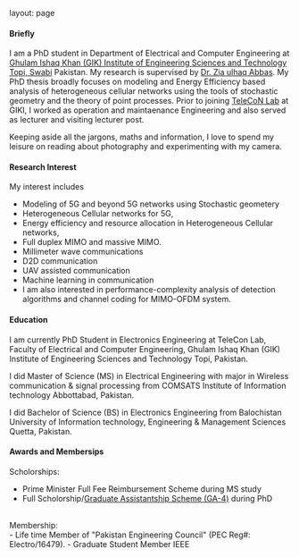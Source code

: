 layout: page

#### Briefly
I am a PhD student in Department of Electrical and Computer Engineering at [Ghulam Ishaq Khan (GIK) Institute of Engineering Sciences and Technology Topi, Swabi](https://www.giki.edu.pk/) Pakistan. My research is supervised by  [Dr. Zia ulhaq Abbas](https://www.giki.edu.pk/Faculty/Dr-Zia-ul-Haq-Abbas). My PhD thesis broadly focuses on modeling and Energy Efficiency based analysis of heterogeneous cellular networks using the tools of stochastic geometry and the theory of point processes. Prior to joining [TeleCoN Lab](https://www.giki.edu.pk/telecon) at GIKI, I worked as operation and maintaenance Engineering and also served as lecturer and visiting lecturer post.


Keeping aside all the jargons, maths and information, I love to spend my leisure on reading about photography and experimenting with my camera.


#### Research Interest

My interest includes 
- Modeling of 5G and beyond 5G networks using Stochastic geometery
- Heterogeneous Cellular networks for 5G, 
- Energy efficiency and resource allocation in Heterogeneous Cellular networks, 
- Full duplex MIMO and massive MIMO. 
- Millimeter wave communications
- D2D communication
- UAV assisted communication
- Machine learning in communication
- I am also interested in performance-complexity analysis of detection algorithms and channel coding for MIMO-OFDM system.
 

#### Education
<p class="about-text">
<span class="fa fa-graduation-cap about-icon"></span>
I am currently PhD Student in Electronics Engineering at TeleCon Lab, Faculty of Electrical and Computer Engineering, Ghulam Ishaq Khan (GIK) Institute of Engineering Sciences and Technology Topi, Pakistan.</p> 
 
 
<p class="about-text">
<span class="fa fa-graduation-cap about-icon"></span>
 I did Master of Science (MS) in Electrical Engineering with major in Wireless communication & signal processing from COMSATS Institute of Information technology Abbottabad, Pakistan.</p>

<p class="about-text">
<span class="fa-award' style='font-size:48px;color:red"></span>  
I did Bachelor of Science (BS) in Electronics Engineering from Balochistan University of Information technology, Engineering & Management Sciences Quetta, Pakistan.</p>
      


#### Awards and Membersips
Scholorships:
<br>
- Prime Minister Full Fee Reimbursement Scheme during MS study
- Full Scholorship/[Graduate Assistantship Scheme (GA-4)](https://www.giki.edu.pk/Admissions/Graduate/AidAndScholarships) during PhD 

<br>
Membership:
<br>
- Life time Member of "Pakistan Engineering Council" (PEC Reg#: Electro/16479).
- Graduate Student Member IEEE





